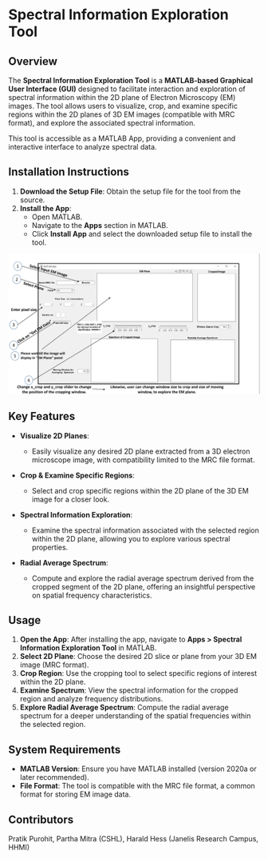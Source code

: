 # Spectral Information Exploration Tool

## Overview

The **Spectral Information Exploration Tool** is a **MATLAB-based Graphical User Interface (GUI)** designed to facilitate interaction and exploration of spectral information within the 2D plane of Electron Microscopy (EM) images. The tool allows users to visualize, crop, and examine specific regions within the 2D planes of 3D EM images (compatible with MRC format), and explore the associated spectral information.

This tool is accessible as a MATLAB App, providing a convenient and interactive interface to analyze spectral data.

## Installation Instructions

1. **Download the Setup File**: Obtain the setup file for the tool from the source.
2. **Install the App**: 
   - Open MATLAB.
   - Navigate to the **Apps** section in MATLAB.
   - Click **Install App** and select the downloaded setup file to install the tool.

![Steps to use the tool](images/screenshot.png)

## Key Features

- **Visualize 2D Planes**: 
  - Easily visualize any desired 2D plane extracted from a 3D electron microscope image, with compatibility limited to the MRC file format.
  
- **Crop & Examine Specific Regions**: 
  - Select and crop specific regions within the 2D plane of the 3D EM image for a closer look.

- **Spectral Information Exploration**: 
  - Examine the spectral information associated with the selected region within the 2D plane, allowing you to explore various spectral properties.

- **Radial Average Spectrum**: 
  - Compute and explore the radial average spectrum derived from the cropped segment of the 2D plane, offering an insightful perspective on spatial frequency characteristics.
  
## Usage

1. **Open the App**: After installing the app, navigate to **Apps > Spectral Information Exploration Tool** in MATLAB.
2. **Select 2D Plane**: Choose the desired 2D slice or plane from your 3D EM image (MRC format).
3. **Crop Region**: Use the cropping tool to select specific regions of interest within the 2D plane.
4. **Examine Spectrum**: View the spectral information for the cropped region and analyze frequency distributions.
5. **Explore Radial Average Spectrum**: Compute the radial average spectrum for a deeper understanding of the spatial frequencies within the selected region.

## System Requirements

- **MATLAB Version**: Ensure you have MATLAB installed (version 2020a or later recommended).
- **File Format**: The tool is compatible with the MRC file format, a common format for storing EM image data.



## Contributors
Pratik Purohit, Partha Mitra (CSHL), Harald Hess (Janelis Research Campus, HHMI)

